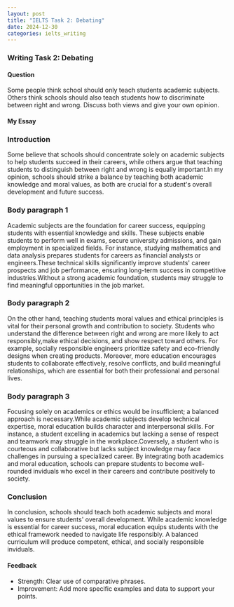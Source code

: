 ```yaml
---
layout: post
title: "IELTS Task 2: Debating"
date: 2024-12-30
categories: ielts_writing
---
```


### Writing Task 2: Debating

#### Question
Some people think school should only teach students academic subjects. Others think schools should also teach students how to discriminate between right and wrong. Discuss both views and give your own opinion.

#### My Essay

### Introduction
Some believe that schools should concentrate solely on academic subjects to help students succeed in their careers, while others argue that teaching students to distinguish between right and wrong is equally important.In my opinion, schools should strike a balance by teaching both academic knowledge and moral values, as both are crucial for a student's overall development and future success.

### Body paragraph 1
Academic subjects are the foundation for career success, equipping students with essential knowledge and skills. These subjects enable students to perform well in exams, secure university admissions, and gain employment in specialized fields. For instance, studying mathematics and data analysis prepares students for careers as financial analysts or engineers.These technical skills significantly improve students' career prospects and job performance, ensuring long-term success in competitive industries.Without a strong academic foundation, students may struggle to find meaningful opportunities in the job market.

### Body paragraph 2
On the other hand, teaching students moral values and ethical principles is vital for their personal growth and contribution to society. Students who understand the difference between right and wrong are more likely to act responsibly,make ethical decisions, and show respect toward others. For example, socially responsible engineers prioritize safety and eco-friendly designs when creating products. Moreover, more education encourages students to collaborate effectively, resolve conflicts, and build meaningful relationships, which are essential for both their professional and personal lives.

### Body paragraph 3
Focusing solely on academics or ethics would be insufficient; a balanced approach is necessary.While academic subjects develop technical expertise, moral education builds character and interpersonal skills. For instance, a student excelling in academics but lacking a sense of respect and teamwork may struggle in the workplace.Coversely, a student who is courteous and collaborative but lacks subject knowledge may face challenges in pursuing a specialized career. By integrating both academics and moral education, schools can prepare students to become well-rounded inviduals who excel in their careers and contribute positively to society.


### Conclusion
In conclusion, schools should teach both academic subjects and moral values to ensure students' overall development. While academic knowledge is essential for career success, moral education equips students with the ethical framework needed to navigate life responsibly. A balanced curriculum will produce competent, ethical, and socially responsible inviduals.



#### Feedback
- Strength: Clear use of comparative phrases.
- Improvement: Add more specific examples and data to support your points.

